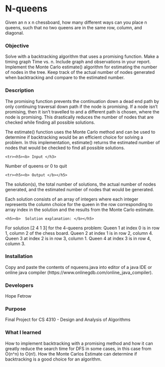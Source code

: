 # N-queens
Given an n x n chessboard, how many different ways can you place n queens, such that no two queens are in the same row,       column, and diagonal.

### Objective
Solve with a backtracking algorithm that uses a promising function. Make a timing graph Time vs. n. Include graph and observations in your report. Implement the Monte Carlo estimate() algorithm for estimating the number of nodes in the tree. Keep track of the actual number of nodes generated when backtracking and compare to the estimated number.  

### Description 
The promising function prevents the continuation down a dead end path by only continuing traversal down path if the node is promising. If a node isn’t promising, then it isn’t travelled to and a different path is chosen, where the node is promising. This drastically reduces the number of nodes that are checked while finding all possible solutions. 

The estimate() function uses the Monte Carlo method and can be used to determine if backtracking would be an efficient choice for solving a problem. In this implementation, estimate() returns the estimated number of nodes that would be checked to find all possible solutions. 

	<tr><h5><b> Input </h3>
Number of queens or 0 to quit 

	<tr><h5><b> Output </b></h5>
The solution(s), the total number of solutions, the actual number of nodes generated, and the estimated number of nodes that would be generated. 
   
Each solution consists of an array of integers where each integer represents the column choice for the queen in the row corresponding to array index in the solution and the results from the Monte Carlo estimate. 
    
	<h5><b>  Solution explanation: </b></h5>
   
   For solution [2 4 1 3] for the 4-queens problem:
	Queen 1 at index 0 is in row 1, column 2 of the chess board. 
	Queen 2 at index 1 is in row 2, column 4. 
	Queen 3 at index 2 is in row 3, column 1. 
	Queen 4 at index 3 is in row 4, column 3.

<h3> Installation </h3>
Copy and paste the contents of nqueens.java into editor of a java IDE or online java compiler (https://www.onlinegdb.com/online_java_compiler). 

<h3> Developers </h3>
Hope Fetrow 

<h3> Purpose </h3>
Final Project for CS 4310 - Design and Analysis of Algorithms

<h3> What I learned </h3>
How to implement backtracking with a promising method and how it can greatly reduce the search time for DFS in some cases, in this case from O(n^n) to O(n!). How the Monte Carlos Estimate can determine if backtracking is a good choice for an algorithm. 
  
  
